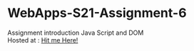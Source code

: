 # WebApps-S21-Assignment-6
Assignment introduction Java Script and DOM
<br>
Hosted at :  <a href="https://44-563-web-apps-s21.github.io/webapps-s21-assignment-6-vivekreddy764/pass.html" target="_blank">Hit me Here!</a>
